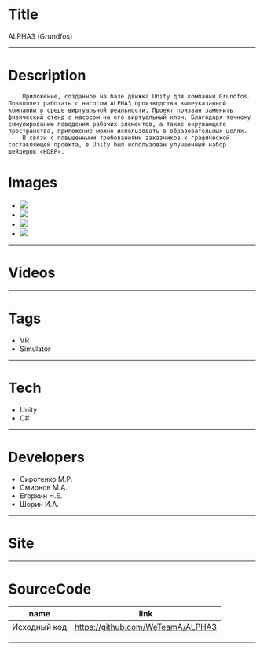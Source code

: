 # Title
ALPHA3 (Grundfos)

---

# Description

        Приложение, созданное на базе движка Unity для компании Grundfos. Позволяет работать с насосом ALPHA3 производства вышеуказанной компании в среде виртуальной реальности. Проект призван заменить физический стенд с насосом на его виртуальный клон. Благодаря точному симулированию поведения рабочих элементов, а также окружающего пространства, приложение можно использовать в образовательных целях.
        В связи с повышенными требованиями заказчиков к графической составляющей проекта, в Unity был использован улучшенный набор шейдеров «HDRP».
# Images
* ![](https://files.rtuitlab.ru/landing_src/grundfos/1.png)
* ![](https://files.rtuitlab.ru/landing_src/grundfos/2.png)
* ![](https://files.rtuitlab.ru/landing_src/grundfos/3.png)
* ![](https://files.rtuitlab.ru/landing_src/grundfos/4.png)
---

# Videos
---

# Tags
* VR
* Simulator
---
# Tech
* Unity
* С#

---
# Developers
* Сиротенко М.Р.
* Смирнов М.А.
* Егоркин Н.Е.
* Шорин И.А.
---
# Site
---
# SourceCode
| name                         | link                                      |
| ---------------------------- | ----------------------------------------- |
| Исходный код                 | https://github.com/WeTeamA/ALPHA3         |
---
